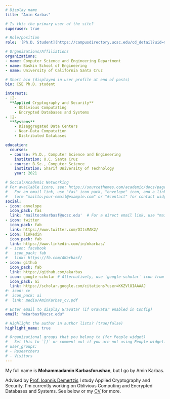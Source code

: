 ```yaml
---
# Display name
title: "Amin Karbas"

# Is this the primary user of the site?
superuser: true

# Role/position
role: '[Ph.D. Student](https://campusdirectory.ucsc.edu/cd_detail?uid=mkarbasf)'

# Organizations/Affiliations
organizations:
- name: Computer Science and Engineering Department
- name: Baskin School of Engineering
- name: University of California Santa Cruz

# Short bio (displayed in user profile at end of posts)
bio: CSE Ph.D. student

interests:
- |2-
  **Applied Cryptography and Security**
    - Oblivious Computating
    - Encrypted Databases and Systems
- |2-
  **Systems**
    - Disaggregated Data Centers
    - Near-Data Computation
    - Distributed Databases

education:
  courses:
  - course: Ph.D., Computer Science and Engineering
    institution: U.C. Santa Cruz
  - course: B.Sc., Computer Science
    institution: Sharif University of Technology
    year: 2021

# Social/Academic Networking
# For available icons, see: https://sourcethemes.com/academic/docs/page-builder/#icons
#   For an email link, use "fas" icon pack, "envelope" icon, and a link in the
#   form "mailto:your-email@example.com" or "#contact" for contact widget.
social:
- icon: envelope
  icon_pack: fas
  link: 'mailto:mkarbasf@ucsc.edu'  # For a direct email link, use "mailto:test@example.org".
- icon: twitter
  icon_pack: fab
  link: https://www.twitter.com/OItsMAK2/
- icon: linkedin
  icon_pack: fab
  link: https://www.linkedin.com/in/mkarbas/
# - icon: facebook
#   icon_pack: fab
#   link: https://fb.com/AKarbasf/
- icon: github
  icon_pack: fab
  link: https://github.com/akarbas
- icon: google-scholar # Alternatively, use `google-scholar` icon from `ai` icon pack
  icon_pack: ai
  link: https://scholar.google.com/citations?user=KKZVlOIAAAAJ
#- icon: cv
#  icon_pack: ai
#  link: media/AminKarbas_cv.pdf

# Enter email to display Gravatar (if Gravatar enabled in Config)
email: "mkarbasf@ucsc.edu"

# Highlight the author in author lists? (true/false)
highlight_name: true

# Organizational groups that you belong to (for People widget)
#   Set this to `[]` or comment out if you are not using People widget.
# user_groups:
# - Researchers
# - Visitors
---
```


My full name is **Mohammadamin Karbasforushan**, but I go by Amin Karbas.

Advised by [Prof. Ioannis Demertzis](https://www.idemertzis.com) I study Applied Cryptography and Security. I'm currently working on Oblivious Computing and Encrypted Databases and Systems.
See below or my [CV](/media/AminKarbas_cv.pdf) for more.

